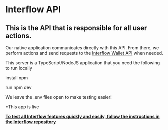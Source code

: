 # Interflow API

## This is the API that is responsible for all user actions.

Our native application communicates directly with this API. From there, we perform actions and send requests to the [Interflow Wallet API](https://github.com/interflowrepo/interflow-api) when needed.

This server is a TypeScript/NodeJS application that you need the following to run locally

install npm

run npm dev

We leave the .env files open to make testing easier!

*This app is live

[**To test all Interflow features quickly and easily, follow the instructions in the Interflow repository**](https://github.com/interflowrepo/interflow/blob/main/README.md)
